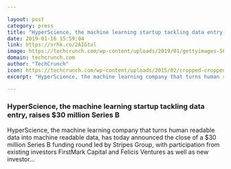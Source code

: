 ```yaml
---

layout: post
category: press
title: "HyperScience, the machine learning startup tackling data entry, raises $30 million Series B"
date: 2019-01-16 15:59:04
link: https://vrhk.co/2AIGtxl
image: https://techcrunch.com/wp-content/uploads/2019/01/gettyimages-56970357.jpg?w=600
domain: techcrunch.com
author: "TechCrunch"
icon: https://techcrunch.com/wp-content/uploads/2015/02/cropped-cropped-favicon-gradient.png?w=180
excerpt: "HyperScience, the machine learning company that turns human readable data into machine readable data, has today announced the close of a $30 million Series B funding round led by Stripes Group, with participation from existing investors FirstMark Capital and Felicis Ventures as well as new investor…"

---
```


### HyperScience, the machine learning startup tackling data entry, raises $30 million Series B

HyperScience, the machine learning company that turns human readable data into machine readable data, has today announced the close of a $30 million Series B funding round led by Stripes Group, with participation from existing investors FirstMark Capital and Felicis Ventures as well as new investor…